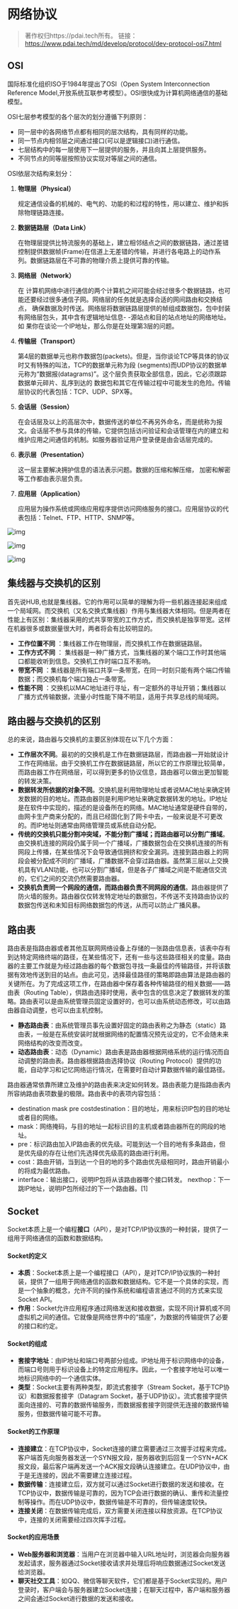 # 网络协议

> 著作权归https://pdai.tech所有。 链接：https://www.pdai.tech/md/develop/protocol/dev-protocol-osi7.html

## OSI

国际标准化组织ISO于1984年提出了OSI（Open System Interconnection Reference Model,开放系统互联参考模型）。OSI很快成为计算机网络通信的基础模型。

OSI七层参考模型的各个层次的划分遵循下列原则：

- 同一层中的各网络节点都有相同的层次结构，具有同样的功能。
- 同一节点内相邻层之间通过接口(可以是逻辑接口)进行通信。
- 七层结构中的每一层使用下一层提供的服务，并且向其上层提供服务。
- 不同节点的同等层按照协议实现对等层之间的通信。

OSI依层次结构来划分：

1. **物理层（Physical）**
   
   规定通信设备的机械的、电气的、功能的和过程的特性，用以建立、维护和拆除物理链路连接。

2. **数据链路层（Data Link）**
   
   在物理层提供比特流服务的基础上，建立相邻结点之间的数据链路，通过差错控制提供数据帧(Frame)在信道上无差错的传输，并进行各电路上的动作系列。数据链路层在不可靠的物理介质上提供可靠的传输。

3. **网络层（Network）**
   
   在 计算机网络中进行通信的两个计算机之间可能会经过很多个数据链路，也可能还要经过很多通信子网。网络层的任务就是选择合适的网间路由和交换结点， 确保数据及时传送。网络层将数据链路层提供的帧组成数据包，包中封装有网络层包头，其中含有逻辑地址信息- -源站点和目的站点地址的网络地址。如 果你在谈论一个IP地址，那么你是在处理第3层的问题。

4. **传输层（Transport）**
   
   第4层的数据单元也称作数据包(packets)。但是，当你谈论TCP等具体的协议时又有特殊的叫法，TCP的数据单元称为段 (segments)而UDP协议的数据单元称为“数据报(datagrams)”。这个层负责获取全部信息，因此，它必须跟踪数据单元碎片、乱序到达的 数据包和其它在传输过程中可能发生的危险。传输层协议的代表包括：TCP、UDP、SPX等。

5. **会话层（Session）**
   
   在会话层及以上的高层次中，数据传送的单位不再另外命名，而是统称为报文。会话层不参与具体的传输，它提供包括访问验证和会话管理在内的建立和维护应用之间通信的机制。如服务器验证用户登录便是由会话层完成的。

6. **表示层（Presentation）**
   
   这一层主要解决拥护信息的语法表示问题。数据的压缩和解压缩， 加密和解密等工作都由表示层负责。

7. **应用层（Application）**
   
   应用层为操作系统或网络应用程序提供访问网络服务的接口。应用层协议的代表包括：Telnet、FTP、HTTP、SNMP等。

![img](../_images/pdai-dev-network-protocol-1.png)

![img](../_images/pdai-dev-network-protocol-10.png)

![img](../_images/pdai-dev-network-protocol-11.jpg)

## 集线器与交换机的区别

首先说HUB,也就是集线器。它的作用可以简单的理解为将一些机器连接起来组成一个局域网。而交换机（又名交换式集线器）作用与集线器大体相同。但是两者在性能上有区别：集线器采用的式共享带宽的工作方式，而交换机是独享带宽。这样在机器很多或数据量很大时，两者将会有比较明显的。

- **工作位置不同** ：集线器工作在物理层，而交换机工作在数据链路层。
- **工作方式不同** ： 集线器是一种广播方式，当集线器的某个端口工作时其他端口都能收听到信息。交换机工作时端口互不影响。
- **带宽不同** ：集线器是所有端口共享一条带宽，在同一时刻只能有两个端口传输数据；而交换机每个端口独占一条带宽。
- **性能不同** ：交换机以MAC地址进行寻址，有一定额外的寻址开销；集线器以广播方式传输数据，流量小时性能下降不明显，适用于共享总线的局域网。

## 路由器与交换机的区别

总的来说，路由器与交换机的主要区别体现在以下几个方面：

- **工作层次不同**。最初的的交换机是工作在数据链路层，而路由器一开始就设计工作在网络层。由于交换机工作在数据链路层，所以它的工作原理比较简单，而路由器工作在网络层，可以得到更多的协议信息，路由器可以做出更加智能的转发决策。
- **数据转发所依据的对象不同**。交换机是利用物理地址或者说MAC地址来确定转发数据的目的地址。而路由器则是利用IP地址来确定数据转发的地址。IP地址是在软件中实现的，描述的是设备所在的网络。MAC地址通常是硬件自带的，由网卡生产商来分配的，而且已经固化到了网卡中去，一般来说是不可更改的。而IP地址则通常由网络管理员或系统自动分配。
- **传统的交换机只能分割冲突域，不能分割广播域；而路由器可以分割广播域**。由交换机连接的网段仍属于同一个广播域，广播数据包会在交换机连接的所有网段上传播，在某些情况下会导致通信拥挤和安全漏洞。连接到路由器上的网段会被分配成不同的广播域，广播数据不会穿过路由器。虽然第三层以上交换机具有VLAN功能，也可以分割广播域，但是各子广播域之间是不能通信交流的，它们之间的交流仍然需要路由器。
- **交换机负责同一个网段的通信，而路由器负责不同网段的通信**。路由器提供了防火墙的服务。路由器仅仅转发特定地址的数据包，不传送不支持路由协议的数据包传送和未知目标网络数据包的传送，从而可以防止广播风暴。

## 路由表

路由表是指路由器或者其他互联网网络设备上存储的一张路由信息表，该表中存有到达特定网络终端的路径，在某些情况下，还有一些与这些路径相关的度量。路由器的主要工作就是为经过路由器的每个数据包寻找一条最佳的传输路径，并将该数据有效地传送到目的站点。由此可见，选择最佳路径的策略即路由算法是路由器的关键所在。为了完成这项工作，在路由器中保存着各种传输路径的相关数据——路由表（Routing Table），供路由选择时使用，表中包含的信息决定了数据转发的策略。路由表可以是由系统管理员固定设置好的，也可以由系统动态修改，可以由路由器自动调整，也可以由主机控制。

- **静态路由表**：由系统管理员事先设置好固定的路由表称之为静态（static）路由表，一般是在系统安装时就根据网络的配置情况预先设定的，它不会随未来网络结构的改变而改变。
- **动态路由表**：动态（Dynamic）路由表是路由器根据网络系统的运行情况而自动调整的路由表。路由器根据路由选择协议（Routing Protocol）提供的功能，自动学习和记忆网络运行情况，在需要时自动计算数据传输的最佳路径。

路由器通常依靠所建立及维护的路由表来决定如何转发。路由表能力是指路由表内所容纳路由表项数量的极限。路由表中的表项内容包括：

- destination mask pre costdestination：目的地址，用来标识IP包的目的地址或者目的网络。
- mask：网络掩码，与目的地址一起标识目的主机或者路由器所在的网段的地址。
- pre：标识路由加入IP路由表的优先级。可能到达一个目的地有多条路由，但是优先级的存在让他们先选择优先级高的路由进行利用。
- cost：路由开销，当到达一个目的地的多个路由优先级相同时，路由开销最小的将成为最优路由。
- interface：输出接口，说明IP包将从该路由器哪个接口转发。 nexthop：下一跳IP地址，说明IP包所经过的下一个路由器。[1]



## Socket

Socket本质上是一个编程**接口**（API），是对TCP/IP协议族的一种封装，提供了一组用于网络通信的函数和数据结构。

#### Socket的定义

- **本质**：Socket本质上是一个编程接口（API），是对TCP/IP协议族的一种封装，提供了一组用于网络通信的函数和数据结构。它不是一个具体的实现，而是一个抽象的概念，允许不同的操作系统和编程语言通过不同的方式来实现Socket API。
- **作用**：Socket允许应用程序通过网络发送和接收数据，实现不同计算机或不同虚拟机之间的通信。它就像是网络世界中的“插座”，为数据的传输提供了必要的接口和约定。

#### Socket的组成

- **套接字地址**：由IP地址和端口号两部分组成。IP地址用于标识网络中的设备，而端口号则用于标识设备上的特定应用程序。因此，一个套接字地址可以唯一地标识网络中的一个通信实体。
- **类型**：Socket主要有两种类型，即流式套接字（Stream Socket，基于TCP协议）和数据报套接字（Datagram Socket，基于UDP协议）。流式套接字提供面向连接的、可靠的数据传输服务，而数据报套接字则提供无连接的数据传输服务，但数据传输可能不可靠。

#### Socket的工作原理

- **连接建立**：在TCP协议中，Socket连接的建立需要通过三次握手过程来完成。客户端首先向服务器发送一个SYN报文段，服务器收到后回复一个SYN+ACK报文段，最后客户端再发送一个ACK报文段确认连接建立。在UDP协议中，由于是无连接的，因此不需要建立连接过程。
- **数据传输**：连接建立后，双方就可以通过Socket进行数据的发送和接收。在TCP协议中，数据传输是可靠的，因为TCP会进行数据的确认、重传和流量控制等操作。而在UDP协议中，数据传输是不可靠的，但传输速度较快。
- **连接关闭**：在数据传输完成后，双方需要关闭连接以释放资源。在TCP协议中，连接的关闭需要经过四次挥手过程。

#### Socket的应用场景

- **Web服务器和浏览器**：当用户在浏览器中输入URL地址时，浏览器会向服务器发起请求，服务器通过Socket接收请求并处理后将响应数据通过Socket发送给浏览器。
- **聊天社交工具**：如QQ、微信等聊天软件，它们都是基于Socket实现的。用户登录时，客户端会与服务器建立Socket连接；在聊天过程中，客户端和服务器之间会通过Socket进行数据的发送和接收。
